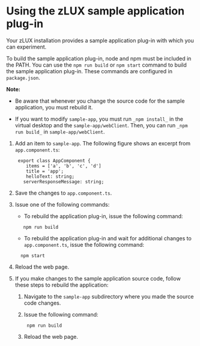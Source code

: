 # Using the zLUX sample application plug-in

Your zLUX installation provides a sample application plug-in with which you can experiment.

To build the sample application plug-in, node and npm must be included in the PATH. You can use the `npm run build` or `npm start` command to build the sample application plug-in. These commands are configured in `package.json`.

**Note:** 

- Be aware that whenever you change the source code for the sample application, you must rebuild it.

- If you want to modify `sample-app`, you must run `_npm install_` in the virtual desktop and the `sample-app/webClient`. Then, you can run `_npm run build_` in `sample-app/webClient`.

1.   Add an item to `sample-app`. The following figure shows an excerpt from `app.component.ts`:
     ```
      export class AppComponent {
         items = ['a', 'b', 'c', 'd']
         title = 'app';
         helloText: string;
        serverResponseMessage: string;
     ```

2.   Save the changes to `app.component.ts`. 
3.   Issue one of the following commands: 
     -   To rebuild the application plug-in, issue the following command:
     ```
        npm run build
     ```
     -   To rebuild the application plug-in and wait for additional changes to `app.component.ts`, issue the following command:
     ```
       npm start
     ``` 
4.   Reload the web page. 
5.   If you make changes to the sample application source code, follow these steps to rebuild the application: 
     1. Navigate to the `sample-app` subdirectory where you made the source code changes. 
     2. Issue the following command:
          ```
           npm run build
          ``` 

     3.   Reload the web page. 



